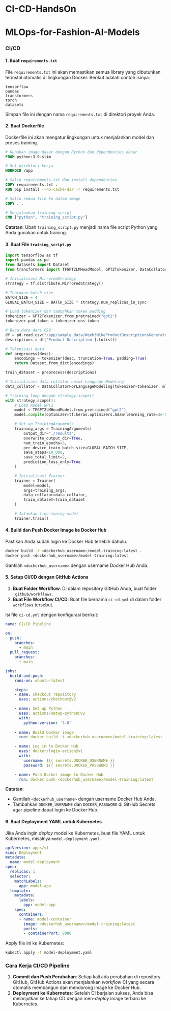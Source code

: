 # CI-CD-HandsOn

# MLOps-for-Fashion-AI-Models

### CI/CD 

#### 1. Buat `requirements.txt`
File `requirements.txt` ini akan memastikan semua library yang dibutuhkan terinstal otomatis di lingkungan Docker. Berikut adalah contoh isinya:

```plaintext
tensorflow
pandas
transformers
torch
datasets
```

Simpan file ini dengan nama `requirements.txt` di direktori proyek Anda.

#### 2. Buat Dockerfile
Dockerfile ini akan mengatur lingkungan untuk menjalankan model dan proses training.

```dockerfile
# Gunakan image dasar dengan Python dan dependencies dasar
FROM python:3.9-slim

# Set direktori kerja
WORKDIR /app

# Salin requirements.txt dan install dependencies
COPY requirements.txt .
RUN pip install --no-cache-dir -r requirements.txt

# Salin semua file ke dalam image
COPY . .

# Menjalankan training script
CMD ["python", "training_script.py"]
```

**Catatan**: Ubah `training_script.py` menjadi nama file script Python yang Anda gunakan untuk training.

#### 3. Buat File `training_script.py`
```python
import tensorflow as tf
import pandas as pd
from datasets import Dataset
from transformers import TFGPT2LMHeadModel, GPT2Tokenizer, DataCollatorForLanguageModeling, Trainer, TrainingArguments

# Inisialisasi MirroredStrategy
strategy = tf.distribute.MirroredStrategy()

# Tentukan batch size
BATCH_SIZE = 4
GLOBAL_BATCH_SIZE = BATCH_SIZE * strategy.num_replicas_in_sync

# Load tokenizer dan tambahkan token padding
tokenizer = GPT2Tokenizer.from_pretrained("gpt2")
tokenizer.pad_token = tokenizer.eos_token

# Baca data dari CSV
df = pd.read_csv("/app/sample_data/Week3NikeProductDescriptionsGenerator.csv")  # Pastikan path file sudah benar
descriptions = df['Product Description'].tolist()

# Tokenisasi data
def preprocess(desc):
    encodings = tokenizer(desc, truncation=True, padding=True)
    return Dataset.from_dict(encodings)

train_dataset = preprocess(descriptions)

# Inisialisasi data collator untuk Language Modeling
data_collator = DataCollatorForLanguageModeling(tokenizer=tokenizer, mlm=False)

# Training loop dengan strategy.scope()
with strategy.scope():
    # Load model GPT2
    model = TFGPT2LMHeadModel.from_pretrained("gpt2")
    model.compile(optimizer=tf.keras.optimizers.Adam(learning_rate=3e-5), loss=model.compute_loss)

    # Set up TrainingArguments
    training_args = TrainingArguments(
        output_dir="./results",
        overwrite_output_dir=True,
        num_train_epochs=3,
        per_device_train_batch_size=GLOBAL_BATCH_SIZE,
        save_steps=10_000,
        save_total_limit=2,
        prediction_loss_only=True
    )

    # Inisialisasi Trainer
    trainer = Trainer(
        model=model,
        args=training_args,
        data_collator=data_collator,
        train_dataset=train_dataset
    )

    # Jalankan fine-tuning model
    trainer.train()
```

#### 4. Build dan Push Docker Image ke Docker Hub
Pastikan Anda sudah login ke Docker Hub terlebih dahulu.

```bash
docker build -t <dockerhub_username>/model-training:latest .
docker push <dockerhub_username>/model-training:latest
```

Gantilah `<dockerhub_username>` dengan username Docker Hub Anda.

#### 5. Setup CI/CD dengan GitHub Actions

1. **Buat Folder Workflow**: Di dalam repository GitHub Anda, buat folder `.github/workflows`.
2. **Buat File Workflow CI/CD**: Buat file bernama `ci-cd.yml` di dalam folder `workflows` tersebut.

Isi file `ci-cd.yml` dengan konfigurasi berikut:

```yaml
name: CI/CD Pipeline

on:
  push:
    branches:
      - main
  pull_request:
    branches:
      - main

jobs:
  build-and-push:
    runs-on: ubuntu-latest

    steps:
    - name: Checkout repository
      uses: actions/checkout@v2

    - name: Set up Python
      uses: actions/setup-python@v2
      with:
        python-version: '3.8'
    
    - name: Build Docker image
      run: docker build -t <dockerhub_username>/model-training:latest .

    - name: Log in to Docker Hub
      uses: docker/login-action@v1
      with:
        username: ${{ secrets.DOCKER_USERNAME }}
        password: ${{ secrets.DOCKER_PASSWORD }}

    - name: Push Docker image to Docker Hub
      run: docker push <dockerhub_username>/model-training:latest
```

**Catatan**:
- Gantilah `<dockerhub_username>` dengan username Docker Hub Anda.
- Tambahkan `DOCKER_USERNAME` dan `DOCKER_PASSWORD` di GitHub Secrets agar pipeline dapat login ke Docker Hub.

#### 6. Buat Deployment YAML untuk Kubernetes
Jika Anda ingin *deploy* model ke Kubernetes, buat file YAML untuk Kubernetes, misalnya `model-deployment.yaml`.

```yaml
apiVersion: apps/v1
kind: Deployment
metadata:
  name: model-deployment
spec:
  replicas: 1
  selector:
    matchLabels:
      app: model-app
  template:
    metadata:
      labels:
        app: model-app
    spec:
      containers:
      - name: model-container
        image: <dockerhub_username>/model-training:latest
        ports:
        - containerPort: 8080
```

Apply file ini ke Kubernetes:

```bash
kubectl apply -f model-deployment.yaml
```

### Cara Kerja CI/CD Pipeline

1. **Commit dan Push Perubahan**: Setiap kali ada perubahan di repository GitHub, GitHub Actions akan menjalankan *workflow* CI yang secara otomatis membangun dan mendorong image ke Docker Hub.
2. **Deployment ke Kubernetes**: Setelah CI berjalan sukses, Anda bisa melanjutkan ke tahap CD dengan men-*deploy* image terbaru ke Kubernetes.
